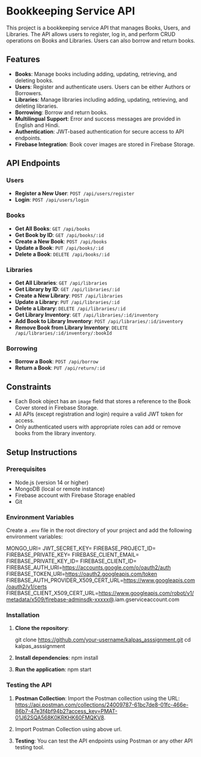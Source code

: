 
# Bookkeeping Service API

This project is a bookkeeping service API that manages Books, Users, and Libraries. The API allows users to register, log in, and perform CRUD operations on Books and Libraries. Users can also borrow and return books.

## Features

- **Books**: Manage books including adding, updating, retrieving, and deleting books.
- **Users**: Register and authenticate users. Users can be either Authors or Borrowers.
- **Libraries**: Manage libraries including adding, updating, retrieving, and deleting libraries.
- **Borrowing**: Borrow and return books.
- **Multilingual Support**: Error and success messages are provided in English and Hindi.
- **Authentication**: JWT-based authentication for secure access to API endpoints.
- **Firebase Integration**: Book cover images are stored in Firebase Storage.

## API Endpoints

### Users

- **Register a New User**: `POST /api/users/register`
- **Login**: `POST /api/users/login`

### Books

- **Get All Books**: `GET /api/books`
- **Get Book by ID**: `GET /api/books/:id`
- **Create a New Book**: `POST /api/books`
- **Update a Book**: `PUT /api/books/:id`
- **Delete a Book**: `DELETE /api/books/:id`

### Libraries

- **Get All Libraries**: `GET /api/libraries`
- **Get Library by ID**: `GET /api/libraries/:id`
- **Create a New Library**: `POST /api/libraries`
- **Update a Library**: `PUT /api/libraries/:id`
- **Delete a Library**: `DELETE /api/libraries/:id`
- **Get Library Inventory**: `GET /api/libraries/:id/inventory`
- **Add Book to Library Inventory**: `POST /api/libraries/:id/inventory`
- **Remove Book from Library Inventory**: `DELETE /api/libraries/:id/inventory/:bookId`

### Borrowing

- **Borrow a Book**: `POST /api/borrow`
- **Return a Book**: `PUT /api/return/:id`

## Constraints

- Each Book object has an `image` field that stores a reference to the Book Cover stored in Firebase Storage.
- All APIs (except registration and login) require a valid JWT token for access.
- Only authenticated users with appropriate roles can add or remove books from the library inventory.

## Setup Instructions

### Prerequisites

- Node.js (version 14 or higher)
- MongoDB (local or remote instance)
- Firebase account with Firebase Storage enabled
- Git

### Environment Variables

Create a `.env` file in the root directory of your project and add the following environment variables:

MONGO_URI=<Your MongoDB Connection String>
JWT_SECRET_KEY=<Your JWT Secret Key>
FIREBASE_PROJECT_ID=<Your Firebase Project ID>
FIREBASE_PRIVATE_KEY=<Your Firebase Private Key>
FIREBASE_CLIENT_EMAIL=<Your Firebase Client Email>
FIREBASE_PRIVATE_KEY_ID=<Your Firebase Private Key ID>
FIREBASE_CLIENT_ID=<Your Firebase Client ID>
FIREBASE_AUTH_URI=https://accounts.google.com/o/oauth2/auth
FIREBASE_TOKEN_URI=https://oauth2.googleapis.com/token
FIREBASE_AUTH_PROVIDER_X509_CERT_URL=https://www.googleapis.com/oauth2/v1/certs
FIREBASE_CLIENT_X509_CERT_URL=https://www.googleapis.com/robot/v1/metadata/x509/firebase-adminsdk-xxxxx@<Your Firebase Project ID>.iam.gserviceaccount.com


### Installation

1. **Clone the repository**:
   
   git clone https://github.com/your-username/kalpas_asssignment.git
   cd kalpas_asssignment
   

2. **Install dependencies**:
   npm install

3. **Run the application**:
   npm start

### Testing the API

1. **Postman Collection**: Import the Postman collection using the URL: https://api.postman.com/collections/24009787-61bc7de8-01fc-466e-86b7-47e3f4bf94b2?access_key=PMAT-01J62SQA568K0KRKHK60FMQKV8.
2. Import Postman Collection using above url.

3. **Testing**: You can test the API endpoints using Postman or any other API testing tool.


